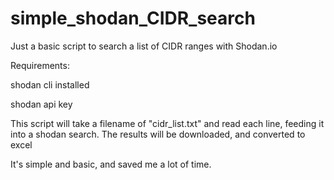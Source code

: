 # simple_shodan_CIDR_search
Just a basic script to search a list of CIDR ranges with Shodan.io


Requirements:

shodan cli installed

shodan api key


This script will take a filename of "cidr_list.txt" and read each line, feeding it into a shodan search.
The results will be downloaded, and converted to excel

It's simple and basic, and saved me a lot of time.
